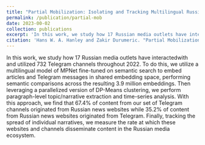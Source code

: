 ```yaml
---
title: "Partial Mobilization: Isolating and Tracking Multilingual Russian Information Flows Across Different Platforms"
permalink: /publication/partial-mob
date: 2023-00-02
collection: publications
excerpt: 'In this work, we study how 17 Russian media outlets have interacted with and utilized 732 Telegram channels throughout 2022.'
citation: 'Hans W. A. Hanley and Zakir Durumeric. "Partial Mobilization: Isolating and Tracking Multilingual Russian Information Flows Across Different Platforms." (2023).'
---
```

In this work, we study how 17 Russian media outlets have interactedwith and utilized 732 Telegram channels throughout 2022. To do this, we utilize a multilingual model of MPNet fine-tuned on semantic search to embed articles and Telegram messages in shared embedding space, performing semantic comparisons across the resulting 3.9 million embeddings. Then leveraging a parallelized version of DP-Means clustering, we perform paragraph-level topic/narrative extraction and time-series analysis. With this approach, we find that 67.4% of content from our set of Telegram channels originated from Russian news websites while 35.2% of content from Russian news websites originated from Telegram. Finally, tracking the spread of individual narratives, we measure the rate at which these websites and channels disseminate content in the Russian media ecosystem.
